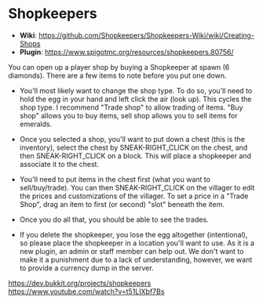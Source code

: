 # Shopkeepers

* **Wiki**: https://github.com/Shopkeepers/Shopkeepers-Wiki/wiki/Creating-Shops
* **Plugin**: https://www.spigotmc.org/resources/shopkeepers.80756/

You can open up a player shop by buying a Shopkeeper at spawn (6 diamonds). There are a few items to note before you put one down. 

* You'll most likely want to change the shop type. To do so, you'll need to hold the egg in your hand and left click the air (look up). This cycles the shop type. I recommend "Trade shop" to allow trading of items. "Buy shop" allows you to buy items, sell shop allows you to sell items for emeralds.

* Once you selected a shop, you'll want to put down a chest (this is the inventory), select the chest by SNEAK-RIGHT_CLICK on the chest, and then SNEAK-RIGHT_CLICK on a block. This will place a shopkeeper and associate it to the chest.

* You'll need to put items in the chest first (what you want to sell/buy/trade). You can then SNEAK-RIGHT_CLICK on the villager to edit the prices and customizations of the villager. To set a price in a "Trade Shop", drag an item to first (or second) "slot" beneath the item. 

* Once you do all that, you should be able to see the trades.

* If you delete the shopkeeper, you lose the egg altogether (intentional), so please place the shopkeeper in a location you'll want to use. As it is a new plugin, an admin or staff member can help out. We don't want to make it a punishment due to a lack of understanding, however, we want to provide a currency dump in the server.

https://dev.bukkit.org/projects/shopkeepers
https://www.youtube.com/watch?v=t51LIXbf7Bs

